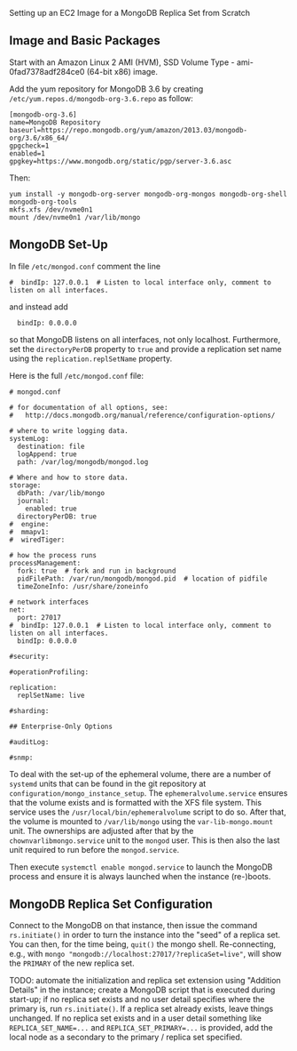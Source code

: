 Setting up an EC2 Image for a MongoDB Replica Set from Scratch

## Image and Basic Packages

Start with an Amazon Linux 2 AMI (HVM), SSD Volume Type - ami-0fad7378adf284ce0 (64-bit x86) image.

Add the yum repository for MongoDB 3.6 by creating ``/etc/yum.repos.d/mongodb-org-3.6.repo`` as follow:

```
[mongodb-org-3.6]
name=MongoDB Repository
baseurl=https://repo.mongodb.org/yum/amazon/2013.03/mongodb-org/3.6/x86_64/
gpgcheck=1
enabled=1
gpgkey=https://www.mongodb.org/static/pgp/server-3.6.asc
```

Then:

```
yum install -y mongodb-org-server mongodb-org-mongos mongodb-org-shell mongodb-org-tools
mkfs.xfs /dev/nvme0n1
mount /dev/nvme0n1 /var/lib/mongo
```

## MongoDB Set-Up

In file ``/etc/mongod.conf`` comment the line
```
#  bindIp: 127.0.0.1  # Listen to local interface only, comment to listen on all interfaces.
```
and instead add
```
  bindIp: 0.0.0.0
```

so that MongoDB listens on all interfaces, not only localhost. Furthermore, set the ``directoryPerDB`` property to ``true`` and provide a replication set name using the ``replication.replSetName`` property.

Here is the full ``/etc/mongod.conf`` file:

```
# mongod.conf

# for documentation of all options, see:
#   http://docs.mongodb.org/manual/reference/configuration-options/

# where to write logging data.
systemLog:
  destination: file
  logAppend: true
  path: /var/log/mongodb/mongod.log

# Where and how to store data.
storage:
  dbPath: /var/lib/mongo
  journal:
    enabled: true
  directoryPerDB: true
#  engine:
#  mmapv1:
#  wiredTiger:

# how the process runs
processManagement:
  fork: true  # fork and run in background
  pidFilePath: /var/run/mongodb/mongod.pid  # location of pidfile
  timeZoneInfo: /usr/share/zoneinfo

# network interfaces
net:
  port: 27017
#  bindIp: 127.0.0.1  # Listen to local interface only, comment to listen on all interfaces.
  bindIp: 0.0.0.0

#security:

#operationProfiling:

replication:
  replSetName: live

#sharding:

## Enterprise-Only Options

#auditLog:

#snmp:
```

To deal with the set-up of the ephemeral volume, there are a number of ``systemd`` units that can be found in the git repository at ``configuration/mongo_instance_setup``. The ``ephemeralvolume.service`` ensures that the volume exists and is formatted with the XFS file system. This service uses the ``/usr/local/bin/ephemeralvolume`` script to do so. After that, the volume is mounted to ``/var/lib/mongo`` using the ``var-lib-mongo.mount`` unit. The ownerships are adjusted after that by the ``chownvarlibmongo.service`` unit to the ``mongod`` user. This is then also the last unit required to run before the ``mongod.service``.

Then execute ``systemctl enable mongod.service`` to launch the MongoDB process and ensure it is always launched when the instance (re-)boots.

## MongoDB Replica Set Configuration

Connect to the MongoDB on that instance, then issue the command ``rs.initiate()`` in order to turn the instance into the "seed" of a replica set. You can then, for the time being, ``quit()`` the mongo shell. Re-connecting, e.g., with ``mongo "mongodb://localhost:27017/?replicaSet=live"``, will show the ``PRIMARY`` of the new replica set.


TODO: automate the initialization and replica set extension using "Addition Details" in the instance; create a MongoDB script that is executed during start-up; if no replica set exists and no user detail specifies where the primary is, run ``rs.initiate()``. If a replica set already exists, leave things unchanged. If no replica set exists and in a user detail something like ``REPLICA_SET_NAME=...`` and ``REPLICA_SET_PRIMARY=...`` is provided, add the local node as a secondary to the primary / replica set specified.
